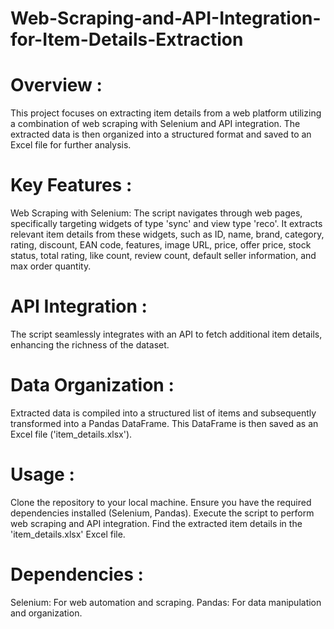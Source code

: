 # Web-Scraping-and-API-Integration-for-Item-Details-Extraction

# Overview :
This project focuses on extracting item details from a web platform utilizing a combination of web scraping with Selenium and API integration. The extracted data is then organized into a structured format and saved to an Excel file for further analysis.

# Key Features :
Web Scraping with Selenium: The script navigates through web pages, specifically targeting widgets of type 'sync' and view type 'reco'. It extracts relevant item details from these widgets, such as ID, name, brand, category, rating, discount, EAN code, features, image URL, price, offer price, stock status, total rating, like count, review count, default seller information, and max order quantity.

# API Integration : 
The script seamlessly integrates with an API to fetch additional item details, enhancing the richness of the dataset.

# Data Organization : 
Extracted data is compiled into a structured list of items and subsequently transformed into a Pandas DataFrame. This DataFrame is then saved as an Excel file ('item_details.xlsx').

# Usage :
Clone the repository to your local machine.
Ensure you have the required dependencies installed (Selenium, Pandas).
Execute the script to perform web scraping and API integration.
Find the extracted item details in the 'item_details.xlsx' Excel file.

# Dependencies :
Selenium: For web automation and scraping.
Pandas: For data manipulation and organization.
